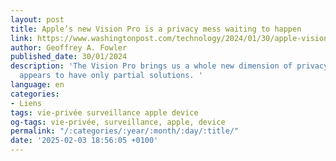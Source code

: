 ```yaml
---
layout: post
title: Apple’s new Vision Pro is a privacy mess waiting to happen
link: https://www.washingtonpost.com/technology/2024/01/30/apple-vision-pro-privacy
author: Geoffrey A. Fowler
published_date: 30/01/2024
description: 'The Vision Pro brings us a whole new dimension of privacy risks. Apple
  appears to have only partial solutions. '
language: en
categories:
- Liens
tags: vie-privée surveillance apple device
og-tags: vie-privée, surveillance, apple, device
permalink: "/:categories/:year/:month/:day/:title/"
date: '2025-02-03 18:56:05 +0100'
---
```

